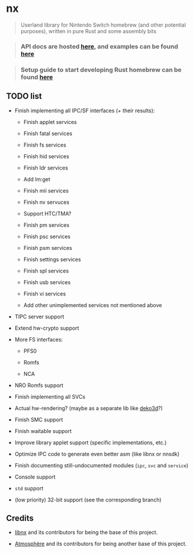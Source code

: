 
# nx

> Userland library for Nintendo Switch homebrew (and other potential purposes), written in pure Rust and some assembly bits

> ### API docs are hosted [here](https://aarch64-switch-rs.github.io/nx/), and examples can be found [here](https://github.com/aarch64-switch-rs/examples)

> ### Setup guide to start developing Rust homebrew can be found [here](https://github.com/aarch64-switch-rs/setup-guide)

## TODO list

- Finish implementing all IPC/SF interfaces (+ their results):

  - Finish applet services

  - Finish fatal services

  - Finish fs services

  - Finish hid services

  - Finish ldr services

  - Add lm:get

  - Finish mii services

  - Finish nv servuces

  - Support HTC/TMA?

  - Finish pm services

  - Finish psc services

  - Finish psm services

  - Finish settings services

  - Finish spl services

  - Finish usb services

  - Finish vi services

  - Add other unimplemented services not mentioned above

- TIPC server support

- Extend hw-crypto support

- More FS interfaces:

  - PFS0

  - Romfs

  - NCA

- NRO Romfs support

- Finish implementing all SVCs

- Actual hw-rendering? (maybe as a separate lib like [deko3d](https://github.com/devkitPro/deko3d)?)

- Finish SMC support

- Finish waitable support

- Improve library applet support (specific implementations, etc.)

- Optimize IPC code to generate even better asm (like libnx or nnsdk)

- Finish documenting still-undocumented modules (`ipc`, `svc` and `service`)

- Console support

- `std` support

- (low priority) 32-bit support (see the corresponding branch)

## Credits

- [libnx](https://github.com/switchbrew/libnx) and its contributors for being the base of this project.

- [Atmosphère](https://github.com/Atmosphere-NX/Atmosphere) and its contributors for being another base of this project.